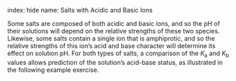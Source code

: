 index: hide
name: Salts with Acidic and Basic Ions

Some salts are composed of both acidic and basic ions, and so the pH of their solutions will depend on the relative strengths of these two species. Likewise, some salts contain a single ion that is amphiprotic, and so the relative strengths of this ion’s acid and base character will determine its effect on solution pH. For both types of salts, a comparison of the  *K*<sub>a</sub> and  *K*<sub>b</sub> values allows prediction of the solution’s acid-base status, as illustrated in the following example exercise.
